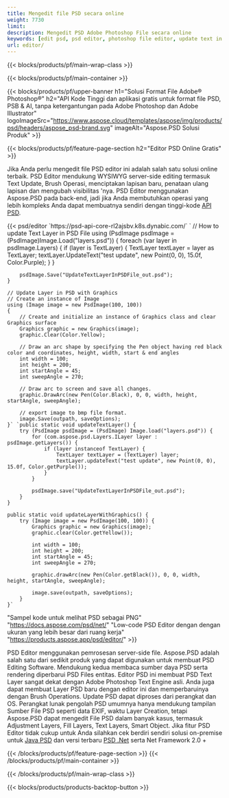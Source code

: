 ```yaml
---
title: Mengedit file PSD secara online
weight: 7730
limit: 
description: Mengedit PSD Adobe Photoshop File secara online
keywords: [edit psd, psd editor, photoshop file editor, update text in psd, update psd]
url: editor/
---
```


{{< blocks/products/pf/main-wrap-class >}}


{{< blocks/products/pf/main-container >}}

{{< blocks/products/pf/upper-banner h1="Solusi Format File Adobe® Photoshop®" h2="API Kode Tinggi dan aplikasi gratis untuk format file PSD, PSB & AI, tanpa ketergantungan pada Adobe Photoshop dan Adobe Illustrator" logoImageSrc="https://www.aspose.cloud/templates/aspose/img/products/psd/headers/aspose_psd-brand.svg" imageAlt="Aspose.PSD Solusi Produk" >}}

{{< blocks/products/pf/feature-page-section h2="Editor PSD Online Gratis" >}}
<p>Jika Anda perlu mengedit file PSD editor ini adalah salah satu solusi online terbaik. PSD Editor mendukung WYSIWYG server-side editing termasuk Text Update, Brush Operasi, menciptakan lapisan baru, penataan ulang lapisan dan mengubah visibilitas 'nya. PSD Editor menggunakan Aspose.PSD pada back-end, jadi jika Anda membutuhkan operasi yang lebih kompleks Anda dapat membuatnya sendiri dengan tinggi-kode <a href="/psd/{{< lang-code >}}">API PSD</a>.</p>
{{< psd/editor `https://psd-api-core-rl2ajsbv.k8s.dynabic.com/` 
`	// How to update Text Layer in PSD File
	using (PsdImage psdImage = (PsdImage)Image.Load("layers.psd"))
  	{
		foreach (var layer in psdImage.Layers)
		{
			if (layer is TextLayer)
			{
				TextLayer textLayer = layer as TextLayer;
				textLayer.UpdateText("test update", new Point(0, 0), 15.0f, Color.Purple);
			}
		}

		psdImage.Save("UpdateTextLayerInPSDFile_out.psd");
	}
	
	// Update Layer in PSD with Graphics
	// Create an instance of Image
	using (Image image = new PsdImage(100, 100))
	{
		// Create and initialize an instance of Graphics class and clear Graphics surface
		Graphics graphic = new Graphics(image);
		graphic.Clear(Color.Yellow);

		// Draw an arc shape by specifying the Pen object having red black color and coordinates, height, width, start & end angles                 
		int width = 100;
		int height = 200;
		int startAngle = 45;
		int sweepAngle = 270;

		// Draw arc to screen and save all changes.
		graphic.DrawArc(new Pen(Color.Black), 0, 0, width, height, startAngle, sweepAngle);

		// export image to bmp file format.
		image.Save(outpath, saveOptions);
	}` `public static void updateTextLayer() {
        try (PsdImage psdImage = (PsdImage) Image.load("layers.psd")) {
            for (com.aspose.psd.Layers.ILayer layer : psdImage.getLayers()) {
                if (layer instanceof TextLayer) {
                    TextLayer textLayer = (TextLayer) layer;
                    textLayer.updateText("test update", new Point(0, 0), 15.0f, Color.getPurple());
                }
            }

            psdImage.save("UpdateTextLayerInPSDFile_out.psd");
        }
    }

    public static void updateLayerWithGraphics() {
        try (Image image = new PsdImage(100, 100)) {
            Graphics graphic = new Graphics(image);
            graphic.clear(Color.getYellow());

            int width = 100;
            int height = 200;
            int startAngle = 45;
            int sweepAngle = 270;

            graphic.drawArc(new Pen(Color.getBlack()), 0, 0, width, height, startAngle, sweepAngle);

            image.save(outpath, saveOptions);
        }
    }` 
"Sampel kode untuk melihat PSD sebagai PNG"  "https://docs.aspose.com/psd/net/" 
"Low-code PSD Editor dengan dengan ukuran yang lebih besar dari ruang kerja" "https://products.aspose.app/psd/editor/" >}}
<p>PSD Editor menggunakan pemrosesan server-side file. Aspose.PSD adalah salah satu dari sedikit produk yang dapat digunakan untuk membuat PSD Editing Software. Mendukung kedua membaca sumber daya PSD serta rendering diperbarui PSD Files entitas. Editor PSD ini membuat PSD Text Layer sangat dekat dengan Adobe Photoshop Text Engine asli. Anda juga dapat membuat Layer PSD baru dengan editor ini dan memperbaruinya dengan Brush Operations. Update PSD dapat diproses dari perangkat dan OS. Perangkat lunak pengolah PSD umumnya hanya mendukung tampilan Sumber File PSD seperti data EXIF, waktu Layer Creation, tetapi Aspose.PSD dapat mengedit File PSD dalam banyak kasus, termasuk Adjustment Layers, Fill Layers, Text Layers, Smart Object. Jika fitur PSD Editor tidak cukup untuk Anda silahkan cek berdiri sendiri solusi on-premise untuk <a href="/psd/{{< lang-code >}}java">Java PSD</a> dan versi terbaru <a href="/psd/{{< lang-code >}}net">PSD .Net</a> serta Net Framework 2.0 +</p>

{{< /blocks/products/pf/feature-page-section >}}
{{< /blocks/products/pf/main-container >}}


{{< /blocks/products/pf/main-wrap-class >}}

{{< blocks/products/products-backtop-button >}}

